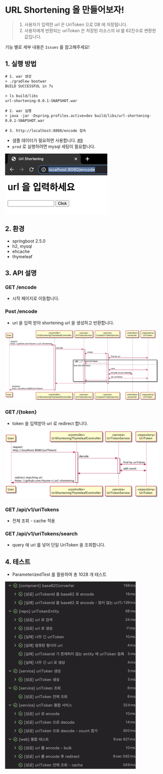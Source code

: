 # URL Shortening 을 만들어보자!

> 1. 사용자가 입력한 url 은 UriToken 으로 DB 에 저장됩니다.
> 2. 사용자에게 반환되는 uriToken 은 저장된 리소스의 id 를 62진수로 변환한 값입니다.

기능 별로 세부 내용은 `Issues` 를 참고해주세요!

## 1. 실행 방법

```shell
# 1. war 생성
> ./gradlew bootwar
BUILD SUCCESSFUL in 7s

> ls build/libs
url-shortening-0.0.1-SNAPSHOT.war

# 2. war 실행
> java -jar -Dspring.profiles.active=dev build/libs/url-shortening-0.0.1-SNAPSHOT.war

# 3. http://localhost:8080/encode 접속
```

- 샘플 데이터가 필요하면 사용합니다. [#9](https://github.com/Hyune-c/url-shortening/issues/9)
- `prod` 로 실행하려면 mysql 세팅이 필요합니다.

![img.png](src/main/resources/images/index.png)

## 2. 환경

- springboot 2.5.0
- h2, mysql
- ehcache
- thymeleaf

## 3. API 설명

### GET /encode

- 시작 페이지로 이동합니다.

### Post /encode

- uri 을 입력 받아 shortening url 을 생성하고 반환합니다.

![img.png](src/main/resources/images/diagram1-1.png)

### GET /{token}

- token 을 입력받아 uri 로 redirect 합니다.

![img.png](src/main/resources/images/diagram2.png)

### GET /api/v1/uriTokens

- 전체 조회 - cache 적용

### GET /api/v1/uriTokens/search

- query 에 uri 를 넣어 단일 UriToken 을 조회합니다.

## 4. 테스트

- ParameterizedTest 를 활용하여 총 1028 개 테스트

![img.png](src/main/resources/images/test2.png)

